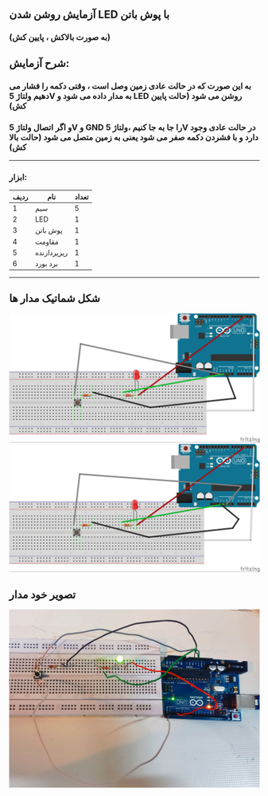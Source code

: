 
## آزمایش روشن شدن LED با پوش باتن
### (به صورت بالاکش ، پایین کش)
## شرح آزمایش:
### به این صورت که در حالت عادی زمین وصل است ، وقتی دکمه را فشار می دهیم ولتاژ 5V به مدار داده می شود و LED روشن می شود (حالت پایین کش)
### و اگر اتصال ولتاژ 5V و GND را جا به جا کنیم ،ولتاژ 5V در حالت عادی وجود دارد و با فشردن دکمه صفر می شود یعنی به زمین متصل می شود (حالت بالا کش)
---
### ابزار:
|ردیف|نام|تعداد|
|------|------|------|
|1|سیم|5|
|2|LED|1|
|3|پوش باتن|1|
|4|مقاومت|1|
|5|ریزپردازنده|1|
|6|برد بورد|1|
---
## شکل شماتیک مدار ها
![circut](/imgtest3-2.jpg)
![circut](/imgtest3-22.jpg)

## تصویر خود مدار

![](/pushbutton.jpg)

